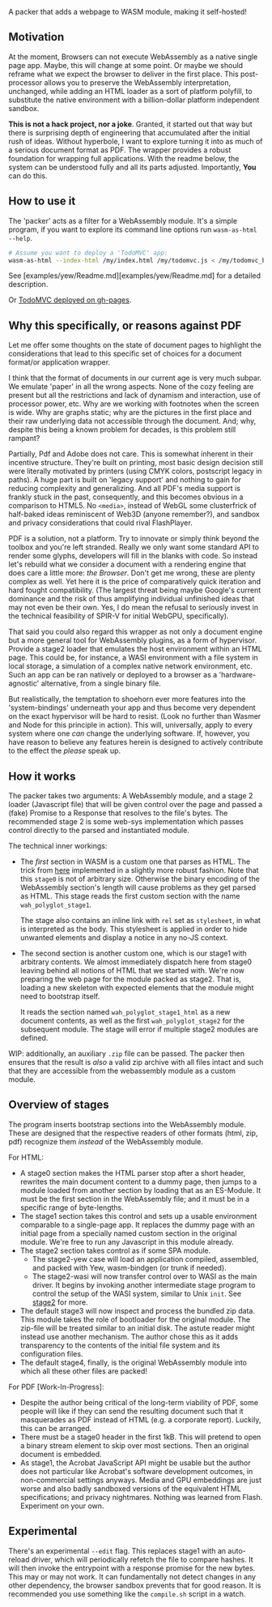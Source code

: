 A packer that adds a webpage to WASM module, making it self-hosted!

## Motivation

At the moment, Browsers can not execute WebAssembly as a native single page
app. Maybe, this will change at some point. Or maybe we should reframe what we
expect the browser to deliver in the first place. This post-processor allows
you to preserve the WebAssembly interpretation, unchanged, while adding an HTML
loader as a sort of platform polyfill, to substitute the native environment
with a billion-dollar platform independent sandbox.

**This is not a hack project, nor a joke**. Granted, it started out that way
but there is surprising depth of engineering that accumulated after the initial
rush of ideas. Without hyperbole, I want to explore turning it into as much of
a serious document format as PDF. The wrapper provides a robust foundation for
wrapping full applications. With the readme below, the system can be understood
fully and all its parts adjusted. Importantly, **You** can do this.

## How to use it

The 'packer' acts as a filter for a WebAssembly module. It's a simple program,
if you want to explore its command line options run `wasm-as-html --help`.

```bash
# Assume you want to deploy a 'TodoMVC' app:
wasm-as-html --index-html /my/index.html /my/todomvc.js < /my/todomvc_bg.wasm > todomvc.html
```

See [examples/yew/Readme.md][examples/yew/Readme.md] for a detailed description.

Or [TodoMVC deployed on gh-pages](https://heroickatora.github.io/wasm-as-html/examples/yew/todomvc.html).

## Why this specifically, or reasons against PDF

Let me offer some thoughts on the state of document pages to highlight the
considerations that lead to this specific set of choices for a document
format/or application wrapper.

I think that the format of documents in our current age is very much subpar. We
emulate 'paper' in all the wrong aspects. None of the cozy feeling are present
but all the restrictions and lack of dynamism and interaction, use of processor
power, etc. Why are we working with footnotes when the screen is wide. Why are
graphs static; why are the pictures in the first place and their raw underlying
data not accessible through the document. And; why, despite this being a known
problem for decades, is this problem still rampant?

Partially, Pdf and Adobe does not care. This is somewhat inherent in their
incentive structure. They're built on printing, most basic design decision
still were literally motivated by printers (using CMYK colors, postscript
legacy in paths). A huge part is built on 'legacy support' and nothing to gain
for reducing complexity and generalizing. And all PDF's media support is
frankly stuck in the past, consequently, and this becomes obvious in a
comparison to HTML5. No `<media>`, instead of WebGL some clusterfrick of
half-baked ideas reminiscent of Web3D (anyone remember?), and sandbox and
privacy considerations that could rival FlashPlayer.

PDF is a solution, not a platform. Try to innovate or simply think beyond the
toolbox and you're left stranded. Really we only want some standard API to
render some glyphs, developers will fill in the blanks with code. So instead
let's rebuild what we consider a document with a rendering engine that does
care a little more: *the Browser*. Don't get me wrong, these are plenty complex
as well. Yet here it is the price of comparatively quick iteration and hard
fought compatibility. (The largest threat being maybe Google's current
dominance and the risk of thus amplifying individual unfinished ideas that may
not even be their own. Yes, I do mean the refusal to seriously invest in the
technical feasibility of SPIR-V for initial WebGPU, specifically).

That said you could also regard this wrapper as not only a document engine but
a more general tool for WebAssembly plugins, as a form of hypervisor. Provide a
stage2 loader that emulates the host environment within an HTML page. This
could be, for instance, a WASI environment with a file system in local storage,
a simulation of a complex native network environment, etc. Such an app can be
ran natively or deployed to a browser as a 'hardware-agnostic' alternative,
from a single binary file.

But realistically, the temptation to shoehorn ever more features into the
'system-bindings' underneath your app and thus become very dependent on the
exact hypervisor will be hard to resist. (Look no further than Wasmer and Node
for this principle in action). This will, universally, apply to every system
where one _can_ change the underlying software. If, however, you have reason to
believe any features herein is designed to actively contribute to the effect
the *please* speak up.

## How it works

The packer takes two arguments: A WebAssembly module, and a stage 2 loader
(Javascript file) that will be given control over the page and passed a (fake)
Promise to a Response that resolves to the file's bytes. The recommended stage
2 is some web-sys implementation which passes control directly to the parsed
and instantiated module.

The technical inner workings:
* The *first* section in WASM is a custom one that parses as HTML. The trick
  from [here](https://fuzzinglabs.com/polyglot-webassembly-module-html-js-wasm/)
  implemented in a slightly more robust fashion. Note that this `stage0` is not
  of arbitrary size. Otherwise the binary encoding of the WebAssembly section's
  length will cause problems as they get parsed as HTML. This stage reads the
  first custom section with the name `wah_polyglot_stage1`.

  The stage also contains an inline link with `rel` set as `stylesheet`, in
  what is interpreted as the body. This stylesheet is applied in order to hide
  unwanted elements and display a notice in any no-JS context.

* The second section is another custom one, which is our stage1 with arbitrary
  contents. We almost immediately dispatch here from stage0 leaving behind all
  notions of HTML that we started with. We're now preparing the web page for
  the module packed as stage2. That is, loading a new skeleton with expected
  elements that the module might need to bootstrap itself.

  It reads the section named `wah_polyglot_stage1_html` as a new document
  contents, as well as the first `wah_polyglot_stage2` for the subsequent
  module. The stage will error if multiple stage2 modules are defined.

WIP: additionally, an auxiliary `.zip` file can be passed. The packer then
ensures that the result is _also_ a valid zip archive with all files intact and
such that they are accessible from the webassembly module as a custom module.

## Overview of stages

The program inserts bootstrap sections into the WebAssembly module. These are
designed that the respective readers of other formats (html, zip, pdf)
recognize them *instead* of the WebAssembly module.

For HTML:
- A stage0 section makes the HTML parser stop after a short header, rewrites
  the main document content to a dummy page, then jumps to a module loaded from
  another section by loading that as an ES-Module. It must be the first section
  in the WebAssembly file; and it must be in a specific range of byte-lengths.
- The stage1 section takes this control and sets up a usable environment
  comparable to a single-page app. It replaces the dummy page with an initial
  page from a specially named custom section in the original module. We're free
  to run any Javascript in this module already.
- The stage2 section takes control as if some SPA module.
    - The stage2-yew case will load an application compiled, assembled, and
      packed with Yew, wasm-bindgen (or trunk if needed).
    - The stage2-wasi will now transfer control over to WASI as the main
      driver. It begins by invoking another intermediate stage program to
      control the setup of the WASI system, similar to Unix `init`.
      See [stage2](wasi-loader/Readme.md) for more.
- The default stage3 will now inspect and process the bundled zip data. This
  module takes the role of bootloader for the original module. The zip-file
  will be treated similar to an initial disk. The astute reader might instead
  use another mechanism. The author chose this as it adds transparency to the
  contents of the initial file system and its configuration files.
- The default stage4, finally, is the original WebAssembly module into which
  all these other files are packed!

For PDF [Work-In-Progress]:
- Despite the author being critical of the long-term viability of PDF, some
  people will like if they can send the resulting document such that it
  masquerades as PDF instead of HTML (e.g. a corporate report). Luckily, this
  can be arranged.
- There must be a stage0 header in the first 1kB. This will pretend to open a
  binary stream element to skip over most sections. Then an original document
  is embedded.
- As stage1, the Acrobat JavaScript API might be usable but the author does not
  particular like Acrobat's software development outcomes, in non-commercial
  settings anyways. Media and GPU embeddings are just worse and also badly
  sandboxed versions of the equivalent HTML specifications; and privacy
  nightmares. Nothing was learned from Flash. Experiment on your own.

## Experimental

There's an experimental `--edit` flag. This replaces stage1 with an auto-reload
driver, which will periodically refetch the file to compare hashes. It will
then invoke the entrypoint with a response promise for the new bytes. This may
or may not work. It can fundamentally not detect changes in any other
dependency, the browser sandbox prevents that for good reason. It is
recommended you use something like the `compile.sh` script in a watch.

